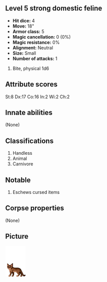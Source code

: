 ## Level 5 strong domestic feline
- **Hit dice:** 4
- **Move:** 18"
- **Armor class:** 5
- **Magic cancellation:** 0 (0%)
- **Magic resistance:** 0%
- **Alignment:** Neutral
- **Size:** Small
- **Number of attacks:** 1
1. Bite, physical 1d6
## Attribute scores
St:8 Dx:17 Co:16 In:2 Wi:2 Ch:2
## Innate abilities
(None)
## Classifications
1. Handless
2. Animal
3. Carnivore
## Notable
1. Eschews cursed items
## Corpse properties
(None)
## Picture
![Housecat](https://github.com/hyvanmielenpelit/GnollHackTileSet/blob/main/Monsters/housecat/housecat.png)
